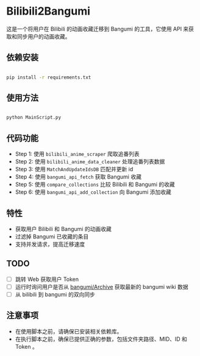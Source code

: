 # Bilibili2Bangumi

这是一个将用户在 Bilibili 的动画收藏迁移到 Bangumi 的工具，它使用 API 来获取和同步用户的动画收藏。

## 依赖安装

```bash

pip install -r requirements.txt

```

## 使用方法

```bash

python MainScript.py

```

## 代码功能

- Step 1: 使用 `bilibili_anime_scraper` 爬取追番列表
- Step 2: 使用 `bilibili_anime_data_cleaner` 处理追番列表数据
- Step 3: 使用 `MatchAndUpdateIdsDB` 匹配并更新 id
- Step 4: 使用 `bangumi_api_fetch` 获取 Bangumi 收藏
- Step 5: 使用 `compare_collections` 比较 Bilibili 和 Bangumi 的收藏
- Step 6: 使用 `bangumi_api_add_collection` 向 Bangumi 添加收藏

## 特性

- 获取用户 Bilibili 和 Bangumi 的动画收藏
- 过滤掉 Bangumi 已收藏的条目
- 支持并发请求，提高迁移速度

## TODO

- [ ] 跳转 Web 获取用户 Token
- [ ] 运行时询问用户是否从 [bangumi/Archive](https://github.com/bangumi/Archive) 获取最新的 bangumi wiki 数据
- [ ] 从 bilibili 到 bangumi 的双向同步

## 注意事项

- 在使用脚本之前，请确保已安装相关依赖库。
- 在执行脚本之前，确保已提供正确的参数，包括文件夹路径、MID、ID 和 Token 。
